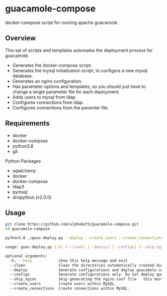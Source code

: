 # guacamole-compose
 docker-compose script for running apache guacamole.

## Overview

This set of scripts and templates automates the deployment process for guacamole.

- Generates the docker-compose script.
- Generates the mysql initialization script, to configure a new mysql database.
- Generates an nginx configuration.
- Has parameter options and templates, so you should just have to change a single parameter file for each deployment.
- Adds users to mysql from ldap.
- Configures connections from ldap.
- Configures connections from the paramter file.


## Requirements

- docker
- docker-compose
- python3.8
- git

Python Packages
- sqlalchemy
- docker
- docker-compose
- ldap3
- pymsql
- dnspython (v2.0.0)


## Usage
```bash
git clone https://github.com/alphabet5/guacamole-compose.git
cd guacamole-compose
```

```bash
python3.8 ./guac-deploy.py --deploy --create_users --create_connections
```
```bash
usage: guac-deploy.py [-h] [--clean] [--deploy] [--configs] [--skip_nginx] [--create_users] [--create_connections]

optional arguments:
  -h, --help            show this help message and exit
  --clean               Clean the directories automatically created during deployment.
  --deploy              Generate configurations and deploy guacamole using docker-compose.
  --configs             Generate configurations only. Do not deploy guacamole.
  --skip_nginx          Skip generating the nginx.conf file - this must be manually created and located at ./nginx/conf/nginx.conf.
  --create_users        Create users within MySQL.
  --create_connections  Create connections within MySQL.
```


